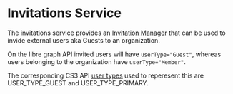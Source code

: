 # Invitations Service

The invitations service provides an [Invitation Manager](https://learn.microsoft.com/en-us/graph/api/invitation-post?view=graph-rest-1.0&tabs=http) that can be used to invide external users aka Guests to an organization.

On the libre graph API invited users will have `userType="Guest"`, whereas users belonging to the organization have `userType="Member"`.

The corresponding CS3 API [user types](https://cs3org.github.io/cs3apis/#cs3.identity.user.v1beta1.UserType) used to reperesent this are USER_TYPE_GUEST and USER_TYPE_PRIMARY.